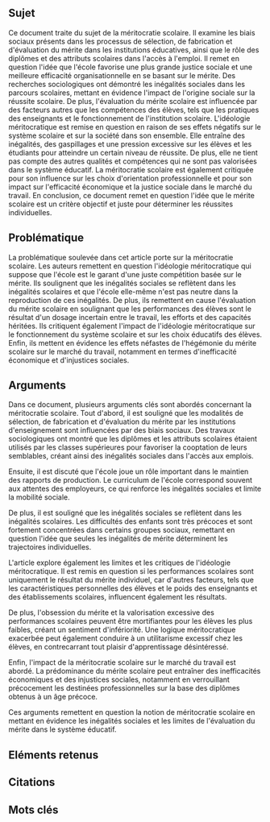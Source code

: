 ## Sujet
Ce document traite du sujet de la méritocratie scolaire. Il examine les biais sociaux présents dans les processus de sélection, de fabrication et d'évaluation du mérite dans les institutions éducatives, ainsi que le rôle des diplômes et des attributs scolaires dans l'accès à l'emploi. Il remet en question l'idée que l'école favorise une plus grande justice sociale et une meilleure efficacité organisationnelle en se basant sur le mérite. Des recherches sociologiques ont démontré les inégalités sociales dans les parcours scolaires, mettant en évidence l'impact de l'origine sociale sur la réussite scolaire. De plus, l'évaluation du mérite scolaire est influencée par des facteurs autres que les compétences des élèves, tels que les pratiques des enseignants et le fonctionnement de l'institution scolaire. L'idéologie méritocratique est remise en question en raison de ses effets négatifs sur le système scolaire et sur la société dans son ensemble. Elle entraîne des inégalités, des gaspillages et une pression excessive sur les élèves et les étudiants pour atteindre un certain niveau de réussite. De plus, elle ne tient pas compte des autres qualités et compétences qui ne sont pas valorisées dans le système éducatif. La méritocratie scolaire est également critiquée pour son influence sur les choix d'orientation professionnelle et pour son impact sur l'efficacité économique et la justice sociale dans le marché du travail. En conclusion, ce document remet en question l'idée que le mérite scolaire est un critère objectif et juste pour déterminer les réussites individuelles.
## Problématique
La problématique soulevée dans cet article porte sur la méritocratie scolaire. Les auteurs remettent en question l'idéologie méritocratique qui suppose que l'école est le garant d'une juste compétition basée sur le mérite. Ils soulignent que les inégalités sociales se reflètent dans les inégalités scolaires et que l'école elle-même n'est pas neutre dans la reproduction de ces inégalités. De plus, ils remettent en cause l'évaluation du mérite scolaire en soulignant que les performances des élèves sont le résultat d'un dosage incertain entre le travail, les efforts et des capacités héritées. Ils critiquent également l'impact de l'idéologie méritocratique sur le fonctionnement du système scolaire et sur les choix éducatifs des élèves. Enfin, ils mettent en évidence les effets néfastes de l'hégémonie du mérite scolaire sur le marché du travail, notamment en termes d'inefficacité économique et d'injustices sociales.
## Arguments
Dans ce document, plusieurs arguments clés sont abordés concernant la méritocratie scolaire. Tout d'abord, il est souligné que les modalités de sélection, de fabrication et d'évaluation du mérite par les institutions d'enseignement sont influencées par des biais sociaux. Des travaux sociologiques ont montré que les diplômes et les attributs scolaires étaient utilisés par les classes supérieures pour favoriser la cooptation de leurs semblables, créant ainsi des inégalités sociales dans l'accès aux emplois. 

Ensuite, il est discuté que l'école joue un rôle important dans le maintien des rapports de production. Le curriculum de l'école correspond souvent aux attentes des employeurs, ce qui renforce les inégalités sociales et limite la mobilité sociale. 

De plus, il est souligné que les inégalités sociales se reflètent dans les inégalités scolaires. Les difficultés des enfants sont très précoces et sont fortement concentrées dans certains groupes sociaux, remettant en question l'idée que seules les inégalités de mérite déterminent les trajectoires individuelles. 

L'article explore également les limites et les critiques de l'idéologie méritocratique. Il est remis en question si les performances scolaires sont uniquement le résultat du mérite individuel, car d'autres facteurs, tels que les caractéristiques personnelles des élèves et le poids des enseignants et des établissements scolaires, influencent également les résultats.

De plus, l'obsession du mérite et la valorisation excessive des performances scolaires peuvent être mortifiantes pour les élèves les plus faibles, créant un sentiment d'infériorité. Une logique méritocratique exacerbée peut également conduire à un utilitarisme excessif chez les élèves, en contrecarrant tout plaisir d'apprentissage désintéressé. 

Enfin, l'impact de la méritocratie scolaire sur le marché du travail est abordé. La prédominance du mérite scolaire peut entraîner des inefficacités économiques et des injustices sociales, notamment en verrouillant précocement les destinées professionnelles sur la base des diplômes obtenus à un âge précoce.

Ces arguments remettent en question la notion de méritocratie scolaire en mettant en évidence les inégalités sociales et les limites de l'évaluation du mérite dans le système éducatif.
## Eléments retenus 

## Citations

## Mots clés